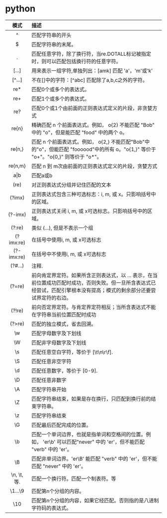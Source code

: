 # python

|    模式     | 描述                                                                                                                                                                      |
| :---------: | :------------------------------------------------------------------------------------------------------------------------------------------------------------------------ |
|      ^      | 匹配字符串的开头                                                                                                                                                          |
|      $      | 匹配字符串的末尾。                                                                                                                                                        |
|      .      | 匹配任意字符，除了换行符，当re.DOTALL标记被指定时，则可以匹配包括换行符的任意字符。                                                                                       |
|    [...]    | 用来表示一组字符,单独列出：[amk] 匹配 'a'，'m'或'k'                                                                                                                       |
|   [^...]    | 不在[]中的字符：[^abc] 匹配除了a,b,c之外的字符。                                                                                                                          |
|     re*     | 匹配0个或多个的表达式。                                                                                                                                                   |
|     re+     | 匹配1个或多个的表达式。                                                                                                                                                   |
|     re?     | 匹配0个或1个由前面的正则表达式定义的片段，非贪婪方式                                                                                                                      |
|    re{n}    | 精确匹配 n 个前面表达式。例如， o{2} 不能匹配 "Bob" 中的 "o"，但是能匹配 "food" 中的两个 o。                                                                              |
|   re{n,}    | 匹配 n 个前面表达式。例如， o{2,} 不能匹配"Bob"中的"o"，但能匹配 "foooood"中的所有 o。"o{1,}" 等价于 "o+"。"o{0,}" 则等价于 "o*"。                                        |
|   re{n,m}   | 匹配 n 到 m次由前面的正则表达式定义的片段，贪婪方式                                                                                                                       |
|    a\|b     | 匹配a或b                                                                                                                                                                  |
|    (re)     | 对正则表达式分组并记住匹配的文本                                                                                                                                          |
|   (?imx)    | 正则表达式包含三种可选标志：i, m, 或 x。只影响括号中的区域。                                                                                                              |
|   (?-imx)   | 正则表达式关闭 i, m, 或 x可选标志。只影响括号中的区域。                                                                                                                   |
|   (?:re)    | 类似 (...), 但是不表示一个组                                                                                                                                              |
|  (?imx:re)  | 在括号中使用i, m, 或 x可选标志                                                                                                                                            |
| (?-imx:re)  | 在括号中不使用i, m, 或 x可选标志                                                                                                                                          |
|   (?#...)   | 注释.                                                                                                                                                                     |
|   (?=re)    | 前向肯定界定符。如果所含正则表达式，以 ... 表示，在当前位置成功匹配时成功，否则失败。但一旦所含表达式已经尝试，匹配引擎根本没有提高；模式的剩余部分还要尝试界定符的右边。 |
|   (?!re)    | 前向否定界定符。与肯定界定符相反；当所含表达式不能在字符串当前位置匹配时成功                                                                                              |
|   (?>re)    | 匹配的独立模式，省去回溯。                                                                                                                                                |
|     \w      | 匹配字母数字及下划线                                                                                                                                                      |
|     \W      | 匹配非字母数字及下划线                                                                                                                                                    |
|     \s      | 匹配任意空白字符，等价于 [\t\n\r\f].                                                                                                                                      |
|     \S      | 匹配任意非空字符                                                                                                                                                          |
|     \d      | 匹配任意数字，等价于 [0-9].                                                                                                                                               |
|     \D      | 匹配任意非数字                                                                                                                                                            |
|     \A      | 匹配字符串开始                                                                                                                                                            |
|     \Z      | 匹配字符串结束，如果是存在换行，只匹配到换行前的结束字符串。                                                                                                              |
|     \z      | 匹配字符串结束                                                                                                                                                            |
|     \G      | 匹配最后匹配完成的位置。                                                                                                                                                  |
|     \b      | 匹配一个单词边界，也就是指单词和空格间的位置。例如， 'er\b' 可以匹配"never" 中的 'er'，但不能匹配 "verb" 中的 'er'。                                                      |
|     \B      | 匹配非单词边界。'er\B' 能匹配 "verb" 中的 'er'，但不能匹配 "never" 中的 'er'。                                                                                            |
| \n, \t, 等. | 匹配一个换行符。匹配一个制表符。等                                                                                                                                        |
|   \1...\9   | 匹配第n个分组的内容。                                                                                                                                                     |
|     \10     | 匹配第n个分组的内容，如果它经匹配。否则指的是八进制字符码的表达式。                                                                                                       |